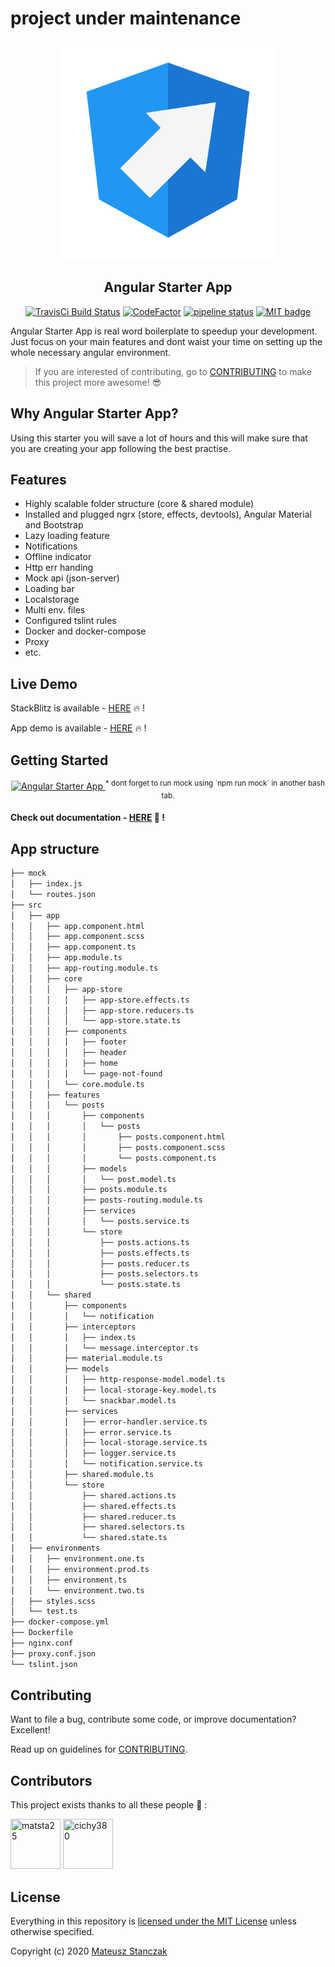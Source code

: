 <h1> project under maintenance</h1>

<p align="center">
    <a href="https://matsta25.gitlab.io/angular-starter-app/docs/">
        <img src="https://raw.githubusercontent.com/matsta25/angular-starter-app/master/src/assets/logo.svg?sanitize=true" alt="Angular Starter App" height="350px">
    </a>
</p>
    
<h2 align="center">Angular Starter App</h2>

<p align="center">
    <a href="https://travis-ci.org/github/matsta25/angular-starter-app"><img src="https://travis-ci.org/matsta25/angular-starter-app.svg?branch=master" alt="TravisCi Build Status"/></a>
    <a href="https://www.codefactor.io/repository/github/matsta25/angular-starter-app"><img src="https://www.codefactor.io/repository/github/matsta25/angular-starter-app/badge" alt="CodeFactor" /></a>
    <!---
        TODO: add custom badge below: 'pipeline' => 'docs'
        https://medium.com/@iffi33/adding-custom-badges-to-gitlab-a9af8e3f3569
    --->
    <a href="https://gitlab.com/matsta25/angular-starter-app/-/commits/master"><img alt="pipeline status" src="https://gitlab.com/matsta25/angular-starter-app/badges/master/pipeline.svg?job=docs" /></a>
    <a href="https://opensource.org/licenses/MIT"><img src="http://img.shields.io/badge/license-MIT-brightgreen.svg" alt="MIT badge"/></a>
</p>

Angular Starter App is real word boilerplate to speedup your development. 
Just focus on your main features and dont waist your time on setting up the whole necessary angular environment.

> If you are interested of contributing, go to [CONTRIBUTING](https://github.com/matsta25/angular-starter-app/blob/master/CONTRIBUTING.md) to make this project more awesome! :sunglasses:

## Why Angular Starter App?

Using this starter you will save a lot of hours and this will make sure that you are creating your app following the best practise. 

## Features

   - Highly scalable folder structure (core & shared module)
   - Installed and plugged ngrx (store, effects, devtools), Angular Material and Bootstrap
   - Lazy loading feature
   - Notifications 
   - Offline indicator
   - Http err handing
   - Mock api (json-server)
   - Loading bar
   - Localstorage
   - Multi env. files
   - Configured tslint rules
   - Docker and docker-compose
   - Proxy
   - etc.

## Live Demo

StackBlitz is available - [HERE](https://stackblitz.com/github/matsta25/angular-starter-app) :fire: !

App demo is available - [HERE](https://matsta25.github.io/angular-starter-app) :fire: !

## Getting Started

<p align="center">
    <a href="https://matsta25.gitlab.io/angular-starter-app/docs/#/quick-start">
        <img src="https://raw.githubusercontent.com/matsta25/angular-starter-app/master/quick-start-demo.svg?sanitize=true" alt="Angular Starter App">
    </a>
    <sup>* dont forget to run mock using `npm run mock` in another bash tab.</sup>
</p>

**Check out documentation - [HERE](https://matsta25.gitlab.io/angular-starter-app/docs/) :scroll: !**

## App structure


```bash
├── mock
│   ├── index.js
│   └── routes.json
├── src
│   ├── app
│   │   ├── app.component.html
│   │   ├── app.component.scss
│   │   ├── app.component.ts
│   │   ├── app.module.ts
│   │   ├── app-routing.module.ts
│   │   ├── core
│   │   │   ├── app-store
│   │   │   │   ├── app-store.effects.ts
│   │   │   │   ├── app-store.reducers.ts
│   │   │   │   └── app-store.state.ts
│   │   │   ├── components
│   │   │   │   ├── footer
│   │   │   │   ├── header
│   │   │   │   ├── home
│   │   │   │   └── page-not-found
│   │   │   └── core.module.ts
│   │   ├── features
│   │   │   └── posts
│   │   │       ├── components
│   │   │       │   └── posts
│   │   │       │       ├── posts.component.html
│   │   │       │       ├── posts.component.scss
│   │   │       │       └── posts.component.ts
│   │   │       ├── models
│   │   │       │   └── post.model.ts
│   │   │       ├── posts.module.ts
│   │   │       ├── posts-routing.module.ts
│   │   │       ├── services
│   │   │       │   └── posts.service.ts
│   │   │       └── store
│   │   │           ├── posts.actions.ts
│   │   │           ├── posts.effects.ts
│   │   │           ├── posts.reducer.ts
│   │   │           ├── posts.selectors.ts
│   │   │           └── posts.state.ts
│   │   └── shared
│   │       ├── components
│   │       │   └── notification
│   │       ├── interceptors
│   │       │   ├── index.ts
│   │       │   └── message.interceptor.ts
│   │       ├── material.module.ts
│   │       ├── models
│   │       │   ├── http-response-model.model.ts
│   │       │   ├── local-storage-key.model.ts
│   │       │   └── snackbar.model.ts
│   │       ├── services
│   │       │   ├── error-handler.service.ts
│   │       │   ├── error.service.ts
│   │       │   ├── local-storage.service.ts
│   │       │   ├── logger.service.ts
│   │       │   └── notification.service.ts
│   │       ├── shared.module.ts
│   │       └── store
│   │           ├── shared.actions.ts
│   │           ├── shared.effects.ts
│   │           ├── shared.reducer.ts
│   │           ├── shared.selectors.ts
│   │           └── shared.state.ts
│   ├── environments
│   │   ├── environment.one.ts
│   │   ├── environment.prod.ts
│   │   ├── environment.ts
│   │   └── environment.two.ts
│   ├── styles.scss
│   └── test.ts
├── docker-compose.yml
├── Dockerfile
├── nginx.conf
├── proxy.conf.json
└── tslint.json
```

## Contributing

Want to file a bug, contribute some code, or improve documentation? Excellent!

Read up on guidelines for [CONTRIBUTING](https://github.com/matsta25/angular-starter-app/blob/master/CONTRIBUTING.md).

## Contributors

This project exists thanks to all these people :muscle: :

[//]: contributor-faces

<a href="https://github.com/matsta25"><img src="https://avatars2.githubusercontent.com/u/32844571?v=4" title="matsta25" width="80" height="80"></a>
<a href="https://github.com/cichy380"><img src="https://avatars2.githubusercontent.com/u/5628124?&v=4" title="cichy380" width="80" height="80"></a>

## License

Everything in this repository is [licensed under the MIT License][license] unless otherwise specified.

Copyright (c) 2020 [Mateusz Stanczak]

[license]: https://github.com/matsta25/angular-starter-app/blob/master/LICENSE
[Mateusz Stanczak]: https://github.com/matsta25
